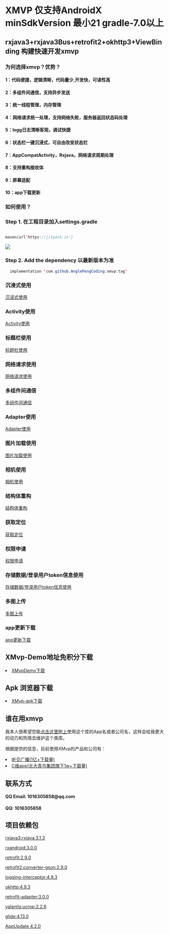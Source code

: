 # XMVP 仅支持AndroidX  minSdkVersion 最小21 gradle-7.0以上

<h2>rxjava3+rxjava3Bus+retrofit2+okhttp3+ViewBinding 构建快速开发xmvp </h2>

<h3>为何选择xmvp？优势？</h3>

<h4>  1：代码便捷，逻辑清晰，代码量少,开发快，可读性高 </h4>
<h4>  2：多组件间通信，支持异步发送 </h4>
<h4>  3：统一线程管理，内存管理 </h4>
<h4>  4：网络请求统一处理，支持网络失败，服务器返回状态码处理</h4>
<h4>  5：logg日志清晰客观，调试快捷</h4>
<h4>  6：状态栏一键沉浸式，可自由改变状态栏</h4>
<h4>  7：AppCompatActivity，Rxjava，网络请求周期处理</h4>
<h4>  8：支持重构接收体</h4>
<h4>  9：屏幕适配</h4>
<h4>  10：app下载更新</h4>

<h3>如何使用？</h3>

<h3> Step 1.  在工程目录加入settings.gradle </h3>

```java

maven{url'https://jitpack.io'}

```
[![](https://jitpack.io/v/AnglePengCoding/xmvp.svg)](https://jitpack.io/#AnglePengCoding/xmvp)

<h3> Step 2. Add the dependency 以最新版本为准 </h3>

[comment]: <> ([![]&#40;https://jitpack.io/v/AnglePengCoding/xmvp.svg&#41;]&#40;https://jitpack.io/#AnglePengCoding/xmvp&#41;)


```java
  implementation 'com.github.AnglePengCoding:xmvp:tag'
```
<h3> 沉浸式使用 </h3>
<p dir="auto"><a href="https://github.com/AnglePengCoding/xmvp/blob/main/readme/statusbar.md">沉浸式使用</a></p>


<h3> Activity使用 </h3>
<p dir="auto"><a href="https://github.com/AnglePengCoding/xmvp/blob/main/readme/activity.md">Activity使用</a></p>

<h3> 标题栏使用 </h3>
<p dir="auto"><a href="https://github.com/AnglePengCoding/xmvp/blob/main/readme/title.md">标题栏使用</a></p>


<h3> 网络请求使用 </h3>
<p dir="auto"><a href="https://github.com/AnglePengCoding/xmvp/blob/main/readme/net.md">网络请求使用</a></p>

<h3> 多组件间通信 </h3>
<p dir="auto"><a href="https://github.com/AnglePengCoding/xmvp/blob/main/readme/post.md">多组件间通信</a></p>

<h3> Adapter使用 </h3>
<p dir="auto"><a href="https://github.com/CymChad/BaseRecyclerViewAdapterHelper/wiki/Optimization-adapter-to-reduce-code">Adapter使用</a></p>

<h3> 图片加载使用 </h3>
<p dir="auto"><a href="https://github.com/AnglePengCoding/xmvp/blob/main/readme/pic.md">图片加载使用</a></p>

<h3> 相机使用 </h3>
<p dir="auto"><a href="https://github.com/AnglePengCoding/xmvp/blob/main/readme/camera.md">相机使用</a></p>

<h3> 结构体重构 </h3>
<p dir="auto"><a href="https://github.com/AnglePengCoding/xmvp/blob/main/readme/jgt.md">结构体重构</a></p>

<h3> 获取定位 </h3>
<p dir="auto"><a href="https://github.com/AnglePengCoding/xmvp/blob/main/readme/location.md">获取定位</a></p>

<h3> 权限申请 </h3>
<p dir="auto"><a href="https://github.com/AnglePengCoding/xmvp/blob/main/readme/qx.md">权限申请</a></p>


<h3> 存储数据/登录用户token信息使用 </h3>
<p dir="auto"><a href="https://github.com/AnglePengCoding/xmvp/blob/main/readme/store.md">存储数据/登录用户token信息使用</a></p>

<h3> 多图上传 </h3>
<p dir="auto"><a href="https://github.com/AnglePengCoding/xmvp/blob/main/readme/full.md">多图上传</a></p>


<h3> app更新下载 </h3>
<p dir="auto"><a href="https://github.com/AnglePengCoding/xmvp/blob/main/readme/up.md">app更新下载</a></p>


<h2> XMvp-Demo地址免积分下载 </h2>
<li><a href="https://download.csdn.net/download/LIU_HONGPENG/82202554" rel="nofollow">XMvpDemo下载</a></li>


<h2> Apk 浏览器下载 </h2>
<li><a href="http://d.maps9.com/qcb2" rel="nofollow">XMvp-apk下载</a></li>

<h2> 谁在用xmvp </h2>
<p dir="auto">我本人很希望您能<a href="https://github.com/AnglePengCoding/XMvp/issues/1">点击这里附上</a>使用这个库的App名或者公司名，这样会给我更大的动力和热情去维护这个类库。</p>

根据提供的信息，目前使用XMvp的产品和公司有：
<li><a href="http://www.seefm.cn/" rel="nofollow">听见广播(1亿+下载量)</a></li>
<li><a href="http://www.qnciv.com/?hmsr=baidusem&keyword=ciweidianjingjiaoyu&bd_vid=7861571447145260183" rel="nofollow">C维app(北大青鸟集团旗下1w+下载量)</a></li>


<h2> 联系方式</h2>
<h4> QQ Email: 1016305858@qq.com</h4>
<h4> QQ: 1016305858</h4>







<h2> 项目依赖包 </h2>

<p dir="auto"><a href="https://github.com/ReactiveX/RxJava/tree/v3.0.5">rxjava3:rxjava:3.1.3</a></p>
<p dir="auto"><a href="https://github.com/ReactiveX/RxAndroid/tree/3.0.0">rxandroid:3.0.0</a></p>
<p dir="auto"><a href="https://github.com/square/retrofit">retrofit:2.9.0</a></p>
<p dir="auto"><a href="https://github.com/square/retrofit/tree/master/retrofit-converters/gson">retrofit2:converter-gson:2.9.0</a></p>
<p dir="auto"><a href="https://github.com/square/okhttp/tree/master/okhttp-logging-interceptor">logging-interceptor:4.9.3</a></p>
<p dir="auto"><a href="https://github.com/square/okhttp">okhttp:4.9.3</a></p>
<p dir="auto"><a href="https://github.com/square/okhttp">retrofit-adapter:3.0.0</a></p>
<p dir="auto"><a href="https://github.com/Yalantis/uCrop">yalantis:ucrop:2.2.6</a></p>
<p dir="auto"><a href="https://github.com/bumptech/glide">glide:4.13.0</a></p>
<p dir="auto"><a href="https://github.com/azhon/AppUpdate">AppUpdate 4.2.0</a></p>
